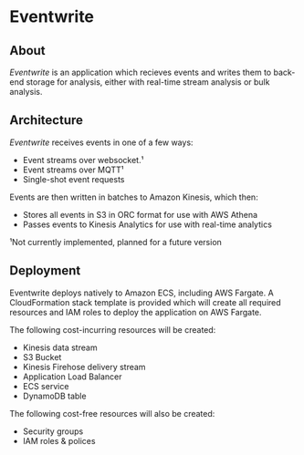 Eventwrite
==========


About
-----

_Eventwrite_ is an application which recieves events and writes them to back-end
storage for analysis, either with real-time stream analysis or bulk analysis.


Architecture
------------

_Eventwrite_ receives events in one of a few ways:

* Event streams over websocket.¹
* Event streams over MQTT¹
* Single-shot event requests

Events are then written in batches to Amazon Kinesis, which then:

* Stores all events in S3 in ORC format for use with AWS Athena
* Passes events to Kinesis Analytics for use with real-time analytics

¹Not currently implemented, planned for a future version

Deployment
----------

Eventwrite deploys natively to Amazon ECS, including AWS Fargate.
A CloudFormation stack template is provided which will create all required
resources and IAM roles to deploy the application on AWS Fargate.

The following cost-incurring resources will be created:

* Kinesis data stream
* S3 Bucket
* Kinesis Firehose delivery stream
* Application Load Balancer
* ECS service
* DynamoDB table

The following cost-free resources will also be created:

* Security groups
* IAM roles & polices

